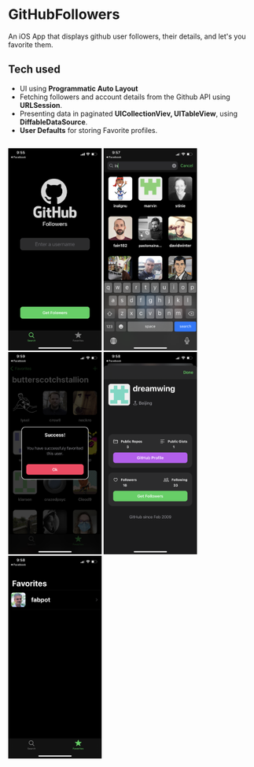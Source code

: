 # GitHubFollowers
An iOS App that displays github user followers, their details, and let's you favorite them.

## Tech used
* UI using **Programmatic Auto Layout**
* Fetching followers and account details from the Github API using **URLSession**.
* Presenting data in paginated **UICollectionViev, UITableView**, using **DiffableDataSource**.
* **User Defaults** for storing Favorite profiles.


<p style="float:left">
<img src="https://github.com/bogdandovgopol/GitHubFollowers/blob/master/1.PNG?raw=true" width="190" />
<img src="https://github.com/bogdandovgopol/GitHubFollowers/blob/master/2.PNG?raw=true" width="190" />
<img src="https://github.com/bogdandovgopol/GitHubFollowers/blob/master/3.PNG?raw=true" width="190" />
<img src="https://github.com/bogdandovgopol/GitHubFollowers/blob/master/4.PNG?raw=true" width="190" />
<img src="https://github.com/bogdandovgopol/GitHubFollowers/blob/master/5.PNG?raw=true" width="190" />
</p>

